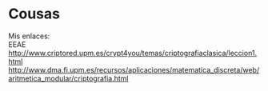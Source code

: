 # Cousas
Mis enlaces:
<br>
EEAE
<br>
  <a>http://www.criptored.upm.es/crypt4you/temas/criptografiaclasica/leccion1.html
  <br>
  <a>http://www.dma.fi.upm.es/recursos/aplicaciones/matematica_discreta/web/aritmetica_modular/criptografia.html

